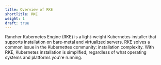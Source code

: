 ```yaml
---
title: Overview of RKE
shortTitle: RKE
weight: 1
draft: true
---
```


Rancher Kubernetes Engine (RKE) is a light-weight Kubernetes installer that supports installation on bare-metal and virtualized servers. RKE solves a common issue in the Kubernettes community: installation complexity. With RKE, Kubernetes installation is simplified, regardless of what operating systems and platforms you're running.
